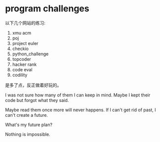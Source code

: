 # program challenges 

以下几个网站的练习:
1. xmu acm
2. poj
3. project euler
4. checkio
5. python_challenge
6. topcoder
7. hacker rank
8. code eval
9. codility

是多了点，反正做着好玩的。

I was not sure how many of them I can keep in mind. Maybe I kept their code but forgot what they said.

Maybe read them once more will never happens. If I can't get rid of past, I can't create a future.

What's my future plan?

Nothing is impossible.